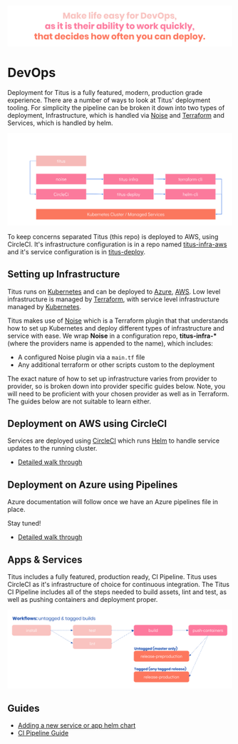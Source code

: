 ![titus-devops-quote]

# DevOps
Deployment for Titus is a fully featured, modern, production grade experience. There are a number of ways to look at Titus' deployment tooling. For simplicity the pipeline can be broken it down into two types of deployment, Infrastructure, which is handled via [Noise] and [Terraform] and Services, which is handled by helm.

![titus-infrastructure-pipeline](../img/titus-pipeline.svg)

To keep concerns separated Titus (this repo) is deployed to AWS, using CircleCI. It's infrastructure configuration is in a repo named [titus-infra-aws] and it's service configuration is in [titus-deploy].


## Setting up Infrastructure
Titus runs on [Kubernetes] and can be deployed to [Azure], [AWS]. Low level infrastructure is managed by [Terraform], with service level infrastructure managed by [Kubernetes].

Titus makes use of [Noise] which is a Terraform plugin that that understands how to set up Kubernetes and deploy different types of infrastructure and service with ease. We wrap __Noise__ in a configuration repo, __titus-infra-*__ (where the providers name is appended to the name), which includes:

- A configured Noise plugin via a `main.tf` file
- Any additional terraform or other scripts custom to the deployment

The exact nature of how to set up infrastructure varies from provider to provider, so is broken down into provider specific guides below. Note, you will need to be proficient with your chosen provider as well as in Terraform. The guides below are not suitable to learn either.


## Deployment on AWS using CircleCI
Services are deployed using [CircleCI] which runs [Helm] to handle service updates to the running cluster.

- [Detailed walk through](devops/aws/)


## Deployment on Azure using Pipelines
Azure documentation will follow once we have an Azure pipelines file in place.

Stay tuned!

- [Detailed walk through](devops/azure/)


## Apps & Services
Titus includes a fully featured, production ready, CI Pipeline. Titus uses CircleCI as it's infrastructure of choice for continuous integration. The Titus CI Pipeline includes all of the steps needed to build assets, lint and test, as well as pushing containers and deployment proper.

![titus-ci-pipeline](../img/titus-ci-pipeline.svg)


## Guides

- [Adding a new service or app helm chart](devops/helm-chart.md)
- [CI Pipeline Guide](devops/ci-pipeline.md)


[CircleCI]: https://circleci.com
[Noise]: https://nearform.github.io/noise
[titus-infra-aws]: https://github.com/nearform/titus-infra-aws
[titus-deploy]: https://github.com/nearform/titus-deploy
[Terraform]: https://www.terraform.io
[Azure]: https://azure.microsoft.com
[AWS]: https://aws.amazon.com
[Helm]: https://helm.sh
[Kubernetes]: https://kubernetes.io

<!-- Images -->
[titus-devops-quote]: ../img/titus-devops-quote.svg

